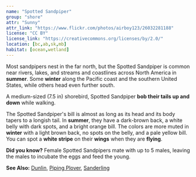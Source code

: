 ```yaml
---
name: "Spotted Sandpiper"
group: "shore"
attr: "Sunny"
attr_link: "https://www.flickr.com/photos/airboy123/26032281188"
license: "CC BY"
license_link: "https://creativecommons.org/licenses/by/2.0/"
location: [bc,ab,sk,mb]
habitat: [ocean,wetland]
---
```

Most sandpipers nest in the far north, but the Spotted Sandpiper is common near rivers, lakes, and streams and coastlines across North America in **summer**. Some **winter** along the Pacific coast and the southern United States, while others head even further south.

A medium-sized (7.5 in) shorebird, Spotted Sandpiper **bob their tails up and down** while walking.

The Spotted Sandpiper's bill is almost as long as its head and its body tapers to a longish tail. In **summer**, they have a dark-brown back, a white belly with dark spots, and a bright orange bill. The colors are more muted in **winter** with a light brown back, no spots on the belly, and a pale yellow bill. You can spot a **white stripe** on their **wings** when they are **flying**.

**Did you know?** Female Spotted Sandpipers mate with up to 5 males, leaving the males to incubate the eggs and feed the young.

<!-- generated, do not edit -->
**See Also:**
[Dunlin](/{{section}}/dunlin),
[Piping Plover](/{{section}}/pipplov),
[Sanderling](/{{section}}/sander)
